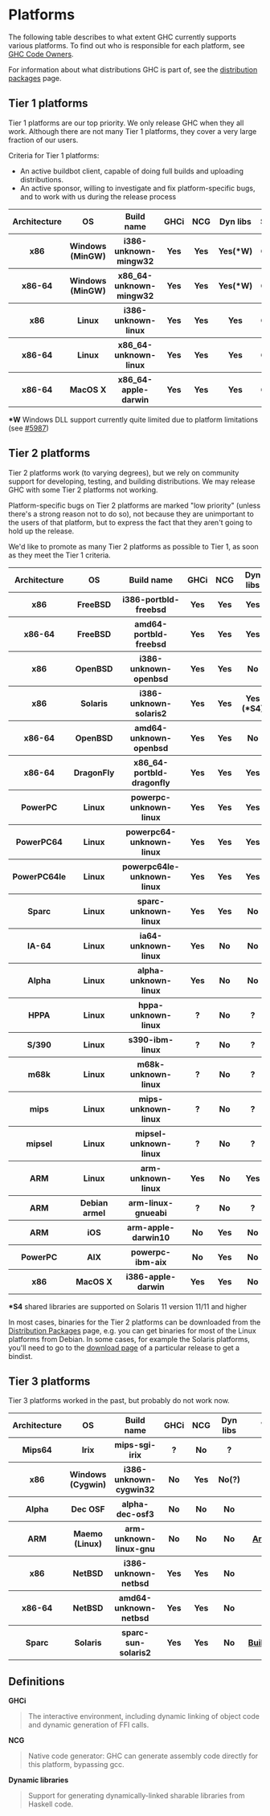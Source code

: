 # Platforms


The following table describes to what extent GHC currently supports
various platforms.  To find out who is responsible for each platform, see [GHC Code Owners](code-owners).


For information about what distributions GHC is part of, see the [ distribution packages](http://haskell.org/ghc/distribution_packages) page.

## Tier 1 platforms


Tier 1 platforms are our top priority.  We only release GHC when they all work.
Although there are not many Tier 1 platforms, they cover a very large fraction of our users.


Criteria for Tier 1 platforms:

- An active buildbot client, capable of doing full builds and uploading distributions.
- An active sponsor, willing to investigate and fix platform-specific bugs, and 
  to work with us during the release process

<table><tr><th> <b>Architecture</b> </th>
<th> <b>OS</b>        </th>
<th> <b>Build name</b>         </th>
<th> <b>GHCi</b> </th>
<th> <b>NCG</b> </th>
<th> <b>Dyn libs</b> </th>
<th> <b>Sponsor</b> </th>
<th> <b>WikiPage</b> 
</th></tr>
<tr><th> x86                </th>
<th> Windows (MinGW) </th>
<th> i386-unknown-mingw32     </th>
<th> Yes        </th>
<th> Yes       </th>
<th> Yes(*W)        </th>
<th> GHC HQ        </th>
<th> <a href="platforms/windows">Platforms/Windows</a> 
</th></tr>
<tr><th> x86-64             </th>
<th> Windows (MinGW) </th>
<th> x86_64-unknown-mingw32   </th>
<th> Yes        </th>
<th> Yes       </th>
<th> Yes(*W)        </th>
<th> GHC HQ        </th>
<th> <a href="platforms/windows">Platforms/Windows</a> 
</th></tr>
<tr><th> x86                </th>
<th> Linux           </th>
<th> i386-unknown-linux       </th>
<th> Yes        </th>
<th> Yes       </th>
<th> Yes            </th>
<th> GHC HQ        </th>
<th> 
</th></tr>
<tr><th> x86-64             </th>
<th> Linux           </th>
<th> x86_64-unknown-linux     </th>
<th> Yes        </th>
<th> Yes       </th>
<th> Yes            </th>
<th> GHC HQ        </th>
<th> 
</th></tr>
<tr><th> x86-64             </th>
<th> MacOS X         </th>
<th> x86_64-apple-darwin      </th>
<th> Yes        </th>
<th> Yes       </th>
<th> Yes            </th>
<th> GHC HQ        </th>
<th> <a href="building/preparation/mac-osx">Building/Preparation/MacOSX</a> 
</th></tr></table>



**\*W** Windows DLL support currently quite limited due to platform limitations (see [\#5987](https://gitlab.haskell.org//ghc/ghc/issues/5987))

## Tier 2 platforms


Tier 2 platforms work (to varying degrees), but we rely on community support for
developing, testing, and building distributions.  We may release GHC
with some Tier 2 platforms not working.


Platform-specific bugs on Tier 2 platforms are marked "low priority" (unless there's
a strong reason not to do so), not because they are unimportant to the users of that
platform, but to express the fact that they aren't going to hold up the release.


We'd like to promote as many
Tier 2 platforms as possible to Tier 1, as soon as they meet the Tier 1 criteria.


<table><tr><th> <b>Architecture</b> </th>
<th> <b>OS</b>        </th>
<th> <b>Build name</b>         </th>
<th> <b>GHCi</b> </th>
<th> <b>NCG</b> </th>
<th> <b>Dyn libs</b> </th>
<th> <b>WikiPage</b> 
</th></tr>
<tr><th> x86                </th>
<th> FreeBSD         </th>
<th> i386-portbld-freebsd     </th>
<th> Yes        </th>
<th> Yes       </th>
<th> Yes            </th>
<th> <a href="free-bsd-ghc">FreeBSDGhc</a> 
</th></tr>
<tr><th> x86-64             </th>
<th> FreeBSD         </th>
<th> amd64-portbld-freebsd    </th>
<th> Yes        </th>
<th> Yes       </th>
<th> Yes            </th>
<th> <a href="free-bsd-ghc">FreeBSDGhc</a> 
</th></tr>
<tr><th> x86                </th>
<th> OpenBSD         </th>
<th> i386-unknown-openbsd     </th>
<th> Yes        </th>
<th> Yes       </th>
<th> No             </th>
<th> 
</th></tr>
<tr><th> x86                </th>
<th> Solaris         </th>
<th> i386-unknown-solaris2    </th>
<th> Yes        </th>
<th> Yes       </th>
<th> Yes (*S4)      </th>
<th> 
</th></tr>
<tr><th> x86-64             </th>
<th> OpenBSD         </th>
<th> amd64-unknown-openbsd    </th>
<th> Yes        </th>
<th> Yes       </th>
<th> No             </th>
<th> <a href="building/preparation/open-bsd">Preparing and Building OpenBSD</a> 
</th></tr>
<tr><th> x86-64             </th>
<th> DragonFly       </th>
<th> x86_64-portbld-dragonfly </th>
<th> Yes        </th>
<th> Yes       </th>
<th> Yes            </th>
<th> 
</th></tr>
<tr><th> PowerPC            </th>
<th> Linux           </th>
<th> powerpc-unknown-linux    </th>
<th> Yes        </th>
<th> Yes       </th>
<th> Yes            </th>
<th> 
</th></tr>
<tr><th> PowerPC64          </th>
<th> Linux           </th>
<th> powerpc64-unknown-linux  </th>
<th> Yes        </th>
<th> Yes       </th>
<th> Yes            </th>
<th> 
</th></tr>
<tr><th> PowerPC64le        </th>
<th> Linux           </th>
<th> powerpc64le-unknown-linux</th>
<th> Yes        </th>
<th> Yes       </th>
<th> Yes            </th>
<th> 
</th></tr>
<tr><th> Sparc              </th>
<th> Linux           </th>
<th> sparc-unknown-linux      </th>
<th> Yes        </th>
<th> Yes       </th>
<th> No             </th>
<th> 
</th></tr>
<tr><th> IA-64              </th>
<th> Linux           </th>
<th> ia64-unknown-linux       </th>
<th> Yes        </th>
<th> No        </th>
<th> No             </th>
<th> <a href="building/i-a64-linux">Building/IA64Linux</a> 
</th></tr>
<tr><th> Alpha              </th>
<th> Linux           </th>
<th> alpha-unknown-linux      </th>
<th> Yes        </th>
<th> No        </th>
<th> No             </th>
<th> 
</th></tr>
<tr><th> HPPA               </th>
<th> Linux           </th>
<th> hppa-unknown-linux       </th>
<th> ?          </th>
<th> No        </th>
<th> ?              </th>
<th> 
</th></tr>
<tr><th> S/390              </th>
<th> Linux           </th>
<th> s390-ibm-linux           </th>
<th> ?          </th>
<th> No        </th>
<th> ?              </th>
<th> 
</th></tr>
<tr><th> m68k               </th>
<th> Linux           </th>
<th> m68k-unknown-linux       </th>
<th> ?          </th>
<th> No        </th>
<th> ?              </th>
<th> 
</th></tr>
<tr><th> mips               </th>
<th> Linux           </th>
<th> mips-unknown-linux       </th>
<th> ?          </th>
<th> No        </th>
<th> ?              </th>
<th> 
</th></tr>
<tr><th> mipsel             </th>
<th> Linux           </th>
<th> mipsel-unknown-linux     </th>
<th> ?          </th>
<th> No        </th>
<th> ?              </th>
<th> 
</th></tr>
<tr><th> ARM                </th>
<th> Linux           </th>
<th> arm-unknown-linux        </th>
<th> Yes        </th>
<th> No        </th>
<th> Yes            </th>
<th> 
</th></tr>
<tr><th> ARM                </th>
<th> Debian armel    </th>
<th> arm-linux-gnueabi        </th>
<th> ?          </th>
<th> No        </th>
<th> ?              </th>
<th> <a href="building/arm-linux-gnu-eabi">Building/ARMLinuxGnuEABI</a> 
</th></tr>
<tr><th> ARM                </th>
<th> iOS             </th>
<th> arm-apple-darwin10       </th>
<th> No         </th>
<th> Yes       </th>
<th> No             </th>
<th> <a href="building/cross-compiling/i-os">Building/CrossCompiling/iOS</a> 
</th></tr>
<tr><th> PowerPC            </th>
<th> AIX             </th>
<th> powerpc-ibm-aix          </th>
<th> No         </th>
<th> Yes       </th>
<th> No             </th>
<th> <a href="building/aix">Building/AIX</a> 
</th></tr>
<tr><th> x86                </th>
<th> MacOS X         </th>
<th> i386-apple-darwin        </th>
<th> Yes        </th>
<th> Yes       </th>
<th> No             </th>
<th> <a href="attic/x86-osx-ghc">Attic/X86OSXGhc</a> 
</th></tr></table>



**\*S4** shared libraries are supported on Solaris 11 version 11/11 and higher


In most cases, binaries for the Tier 2 platforms can be downloaded from the [Distribution Packages](http://www.haskell.org/ghc/distribution_packages) page, e.g. you can get binaries for most of the Linux platforms from Debian. In some cases, for example the Solaris platforms, you'll need to go to the [download page](http://www.haskell.org/ghc/download) of a particular release to get a bindist.

## Tier 3 platforms



Tier 3 platforms worked in the past, but probably do not work now.


<table><tr><th> <b>Architecture</b> </th>
<th> <b>OS</b>         </th>
<th> <b>Build name</b>        </th>
<th> <b>GHCi</b> </th>
<th> <b>NCG</b> </th>
<th> <b>Dyn libs</b> </th>
<th> <b>WikiPage</b> 
</th></tr>
<tr><th> Mips64             </th>
<th> Irix             </th>
<th> mips-sgi-irix           </th>
<th> ?          </th>
<th> No        </th>
<th> ?              </th>
<th> 
</th></tr>
<tr><th> x86                </th>
<th> Windows (Cygwin) </th>
<th> i386-unknown-cygwin32   </th>
<th> No         </th>
<th> Yes       </th>
<th> No(?)          </th>
<th> 
</th></tr>
<tr><th> Alpha              </th>
<th> Dec OSF          </th>
<th> alpha-dec-osf3          </th>
<th> No         </th>
<th> No        </th>
<th> No             </th>
<th> 
</th></tr>
<tr><th> ARM                </th>
<th> Maemo (Linux)    </th>
<th> arm-unknown-linux-gnu   </th>
<th> No         </th>
<th> No        </th>
<th> No             </th>
<th> <a href="arm-linux-ghc">ArmLinuxGhc</a>    
</th></tr>
<tr><th> x86                </th>
<th> NetBSD           </th>
<th> i386-unknown-netbsd     </th>
<th> Yes        </th>
<th> Yes       </th>
<th> No             </th>
<th> 
</th></tr>
<tr><th> x86-64             </th>
<th> NetBSD           </th>
<th> amd64-unknown-netbsd    </th>
<th> Yes        </th>
<th> Yes       </th>
<th> No             </th>
<th> 
</th></tr>
<tr><th> Sparc              </th>
<th> Solaris          </th>
<th> sparc-sun-solaris2      </th>
<th> Yes        </th>
<th> Yes       </th>
<th> No             </th>
<th> <a href="building/solaris">Building/Solaris</a> 
</th></tr></table>


## Definitions



**GHCi**


>
>
> The interactive environment, including dynamic linking of object
> code and dynamic generation of FFI calls.
>
>


**NCG**


>
>
> Native code generator: GHC can generate assembly code directly for this platform, bypassing gcc.
>
>


**Dynamic libraries**


>
>
> Support for generating dynamically-linked sharable libraries from
> Haskell code.
>
>

